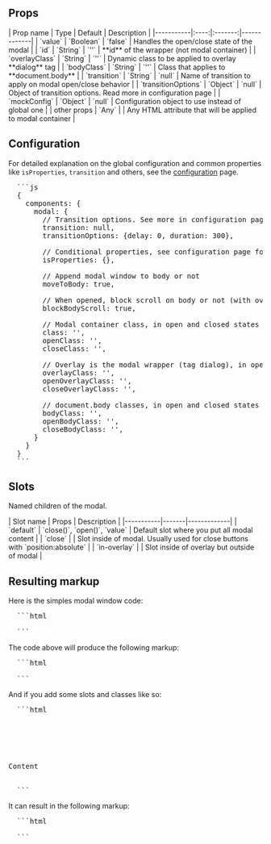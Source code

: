 <h2 id="props">Props</h2>

<div class="table">
  | Prop name | Type | Default | Description |
  |-----------|:----:|:-------:|-------------|
  | `value` | `Boolean` | `false` | Handles the open/close state of the modal |
  | `id` | `String` | `''` | **id** of the wrapper (not modal container) |
  | `overlayClass` | `String` | `''` | Dynamic class to be applied to overlay **dialog** tag |
  | `bodyClass` | `String` | `''` | Class that applies to **document.body** |
  | `transition` | `String` | `null` | Name of transition to apply on modal open/close behavior |
  | `transitionOptions` | `Object` | `null` | Object of transition options. Read more in configuration page |
  | `mockConfig` | `Object` | `null` | Configuration object to use instead of global one |
  | other props | `Any` | | Any HTML attribute that will be applied to modal container |
</div>


<h2 id="configuration">Configuration</h2>

For detailed explanation on the global configuration and common properties like
`isProperties`, `transition` and others, see the <a href="/docs/configuration">configuration</a> page.

<pre class="code">
  ```js
  {
    components: {
      modal: {
        // Transition options. See more in configuration page
        transition: null,
        transitionOptions: {delay: 0, duration: 300},
        
        // Conditional properties, see configuration page for more details
        isProperties: {},
        
        // Append modal window to body or not
        moveToBody: true,
        
        // When opened, block scroll on body or not (with overflow: hidden)
        blockBodyScroll: true,
        
        // Modal container class, in open and closed states
        class: '',
        openClass: '',
        closeClass: '',
        
        // Overlay is the modal wrapper (tag dialog), in open and closed states
        overlayClass: '',
        openOverlayClass: '',
        closeOverlayClass: '',
        
        // document.body classes, in open and closed states
        bodyClass: '',
        openBodyClass: '',
        closeBodyClass: '',
      }
    }
  }
  ```
</pre>

<h2 id="slots">Slots</h2>

Named children of the modal.

<div class="table">
  | Slot name | Props | Description |
  |-----------|-------|-------------|
  | `default` | `close()`, `open()`, `value` | Default slot where you put all modal content |
  | `close` |  | Slot inside of modal. Usually used for close buttons with `position:absolute` |
  | `in-overlay` |  | Slot inside of overlay but outside of modal |
</div>


<h2 id="markup">Resulting markup</h2>


Here is the simples modal window code:

<pre class="code">
  ```html
    <Modal />
  ```
</pre>

The code above will produce the following markup:

<pre class="code">
  ```html
    <dialog>
      <div />
    </dialog>
  ```
</pre>

And if you add some slots and classes like so: 

<pre class="code">
  ```html
    <Modal class="modal" overlayClass="overlay">
        <div slot="in-overlay" class="outsider" />
        <div slot="close" class="insider" />
        <section>Content</section>
    </Modal>
  ```
</pre>

It can result in the following markup:

<pre class="code">
  ```html
    <dialog class="overlay">
      <div class="outsider" />
      <div class="modal">
        <div class="insider" />
        <section>Content</section>
      </div>
    </dialog>
  ```
</pre>
